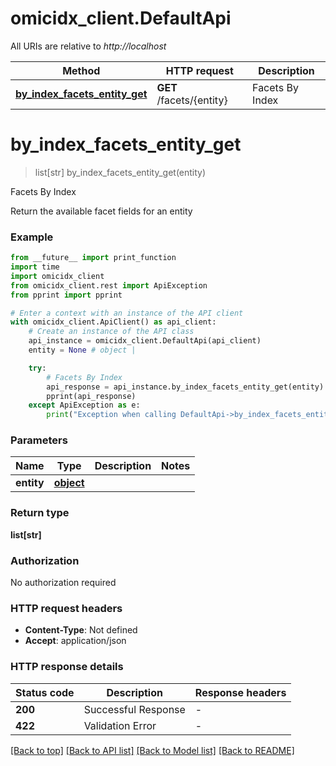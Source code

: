 # omicidx_client.DefaultApi

All URIs are relative to *http://localhost*

Method | HTTP request | Description
------------- | ------------- | -------------
[**by_index_facets_entity_get**](DefaultApi.md#by_index_facets_entity_get) | **GET** /facets/{entity} | Facets By Index


# **by_index_facets_entity_get**
> list[str] by_index_facets_entity_get(entity)

Facets By Index

Return the available facet fields for an entity

### Example

```python
from __future__ import print_function
import time
import omicidx_client
from omicidx_client.rest import ApiException
from pprint import pprint

# Enter a context with an instance of the API client
with omicidx_client.ApiClient() as api_client:
    # Create an instance of the API class
    api_instance = omicidx_client.DefaultApi(api_client)
    entity = None # object | 

    try:
        # Facets By Index
        api_response = api_instance.by_index_facets_entity_get(entity)
        pprint(api_response)
    except ApiException as e:
        print("Exception when calling DefaultApi->by_index_facets_entity_get: %s\n" % e)
```

### Parameters

Name | Type | Description  | Notes
------------- | ------------- | ------------- | -------------
 **entity** | [**object**](.md)|  | 

### Return type

**list[str]**

### Authorization

No authorization required

### HTTP request headers

 - **Content-Type**: Not defined
 - **Accept**: application/json

### HTTP response details
| Status code | Description | Response headers |
|-------------|-------------|------------------|
**200** | Successful Response |  -  |
**422** | Validation Error |  -  |

[[Back to top]](#) [[Back to API list]](../README.md#documentation-for-api-endpoints) [[Back to Model list]](../README.md#documentation-for-models) [[Back to README]](../README.md)

